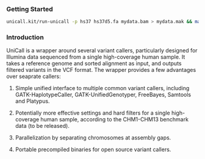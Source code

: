 ### Getting Started

```sh
unicall.kit/run-unicall -p hs37 hs37d5.fa mydata.bam > mydata.mak && make -j8 -f mydata.mak
```

### Introduction

UniCall is a wrapper around several variant callers, particularly designed for
Illumina data sequenced from a single high-coverage human sample. It takes a
reference genome and sorted alignment as input, and outputs filtered variants
in the VCF format. The wrapper provides a few advantages over seaprate callers:

1. Simple unified interface to multiple common variant callers, including
   GATK-HaplotypeCaller, GATK-UnifiedGenotyper, FreeBayes, Samtools and
   Platypus.

2. Potentially more effective settings and hard filters for a single
   high-coverage human sample, according to the CHM1-CHM13 benchmark data (to
   be released).

3. Parallelization by separating chromosomes at assembly gaps.

4. Portable precompiled binaries for open source variant callers.
